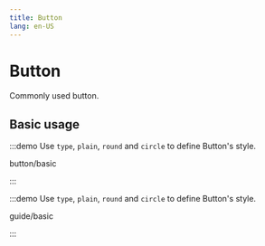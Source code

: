 ```yaml
---
title: Button
lang: en-US
---
```


# Button

Commonly used button.

## Basic usage

:::demo Use `type`, `plain`, `round` and `circle` to define Button's style.

button/basic

:::

:::demo Use `type`, `plain`, `round` and `circle` to define Button's style.

guide/basic

:::


